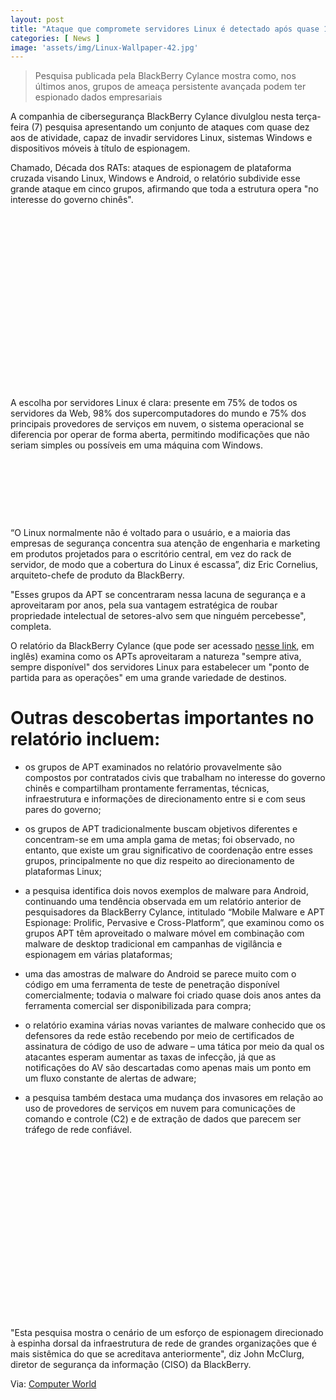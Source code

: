 ```yaml
---
layout: post
title: "Ataque que compromete servidores Linux é detectado após quase 10 anos de atividade"
categories: [ News ]
image: 'assets/img/Linux-Wallpaper-42.jpg'
---
```


> Pesquisa publicada pela BlackBerry Cylance mostra como, nos últimos anos, grupos de ameaça persistente avançada podem ter espionado dados empresariais

A companhia de cibersegurança BlackBerry Cylance divulglou nesta terça-feira (7) pesquisa apresentando um conjunto de ataques com quase dez aos de atividade, capaz de invadir servidores Linux, sistemas Windows e dispositivos móveis à título de espionagem.

Chamado, Década dos RATs: ataques de espionagem de plataforma cruzada visando Linux, Windows e Android, o relatório subdivide esse grande ataque em cinco grupos, afirmando que toda a estrutura opera "no interesse do governo chinês".

<!-- QUADRADO -->
<script async src="//pagead2.googlesyndication.com/pagead/js/adsbygoogle.js"></script>
<ins class="adsbygoogle"
style="display:inline-block;width:336px;height:280px"
data-ad-client="ca-pub-2838251107855362"
data-ad-slot="5351066970"></ins>
<script>
(adsbygoogle = window.adsbygoogle || []).push({});
</script>

A escolha por servidores Linux é clara: presente em 75% de todos os servidores da Web, 98% dos supercomputadores do mundo e 75% dos principais provedores de serviços em nuvem, o sistema operacional se diferencia por operar de forma aberta, permitindo modificações que não seriam simples ou possíveis em uma máquina com Windows.

<!-- MINI ANÚNCIO -->
<script async src="//pagead2.googlesyndication.com/pagead/js/adsbygoogle.js"></script>
<!-- Games Root -->
<ins class="adsbygoogle"
style="display:inline-block;width:730px;height:95px"
data-ad-client="ca-pub-2838251107855362"
data-ad-slot="5351066970"></ins>
<script>
(adsbygoogle = window.adsbygoogle || []).push({});
</script>

“O Linux normalmente não é voltado para o usuário, e a maioria das empresas de segurança concentra sua atenção de engenharia e marketing em produtos projetados para o escritório central, em vez do rack de servidor, de modo que a cobertura do Linux é escassa”, diz Eric Cornelius, arquiteto-chefe de produto da BlackBerry.

"Esses grupos da APT se concentraram nessa lacuna de segurança e a aproveitaram por anos, pela sua vantagem estratégica de roubar propriedade intelectual de setores-alvo sem que ninguém percebesse", completa.

O relatório da BlackBerry Cylance (que pode ser acessado [nesse link](https://www.blackberry.com/us/en/forms/enterprise/decade-of-the-RATs.), em inglês) examina como os APTs aproveitaram a natureza "sempre ativa, sempre disponível" dos servidores Linux para estabelecer um "ponto de partida para as operações" em uma grande variedade de destinos. 

<!-- RETANGULO LARGO 2 -->
<script async src="//pagead2.googlesyndication.com/pagead/js/adsbygoogle.js"></script>
<ins class="adsbygoogle"
style="display:block; text-align:center;"
data-ad-layout="in-article"
data-ad-format="fluid"
data-ad-client="ca-pub-2838251107855362"
data-ad-slot="8549252987"></ins>
<script>
(adsbygoogle = window.adsbygoogle || []).push({});
</script>

# Outras descobertas importantes no relatório incluem:

+ os grupos de APT examinados no relatório provavelmente são compostos por  contratados civis que trabalham no interesse do governo chinês e  compartilham prontamente ferramentas, técnicas, infraestrutura e  informações de direcionamento entre si e com seus pares do governo;

+ os  grupos de APT tradicionalmente buscam objetivos diferentes e  concentram-se em uma ampla gama de metas; foi observado, no entanto, que  existe um grau significativo de coordenação entre esses grupos,  principalmente no que diz respeito ao direcionamento de plataformas  Linux;

+ a  pesquisa identifica dois novos exemplos de malware para Android,  continuando uma tendência observada em um relatório anterior de  pesquisadores da BlackBerry Cylance, intitulado “Mobile Malware e APT Espionage: Prolific, Pervasive  e Cross-Platform”, que examinou como os grupos APT têm aproveitado o  malware móvel em combinação com malware de desktop tradicional em  campanhas de vigilância e espionagem em várias plataformas;

<!-- RETANGULO LARGO -->
<script async src="https://pagead2.googlesyndication.com/pagead/js/adsbygoogle.js"></script>
<!-- Informat -->
<ins class="adsbygoogle"
style="display:block"
data-ad-client="ca-pub-2838251107855362"
data-ad-slot="2327980059"
data-ad-format="auto"
data-full-width-responsive="true"></ins>
<script>
(adsbygoogle = window.adsbygoogle || []).push({});
</script>

+ uma  das amostras de malware do Android se parece muito com o código em uma  ferramenta de teste de penetração disponível comercialmente; todavia o  malware foi criado quase dois anos antes da ferramenta comercial ser  disponibilizada para compra; 

+ o  relatório examina várias novas variantes de malware conhecido que os  defensores da rede estão recebendo por meio de certificados de  assinatura de código de uso de adware – uma tática por meio da qual os  atacantes esperam aumentar as taxas de infecção, já que as notificações  do AV são descartadas como apenas mais um ponto em um fluxo constante de  alertas de adware;

+ a  pesquisa também destaca uma mudança dos invasores em relação ao uso de  provedores de serviços em nuvem para comunicações de comando e controle  (C2) e de extração de dados que parecem ser tráfego de rede confiável. 

<!-- QUADRADO -->
<script async src="//pagead2.googlesyndication.com/pagead/js/adsbygoogle.js"></script>
<ins class="adsbygoogle"
style="display:inline-block;width:336px;height:280px"
data-ad-client="ca-pub-2838251107855362"
data-ad-slot="5351066970"></ins>
<script>
(adsbygoogle = window.adsbygoogle || []).push({});
</script>

"Esta pesquisa mostra o cenário de um esforço de espionagem direcionado à espinha dorsal da infraestrutura de rede de grandes organizações que é mais sistêmica do que se acreditava anteriormente", diz John McClurg, diretor de segurança da informação (CISO) da BlackBerry.

Via: [Computer World](https://computerworld.com.br/2020/04/07/ataque-que-compromete-servidores-linux-e-detectado-apos-quase-10-anos-de-atividade/)


